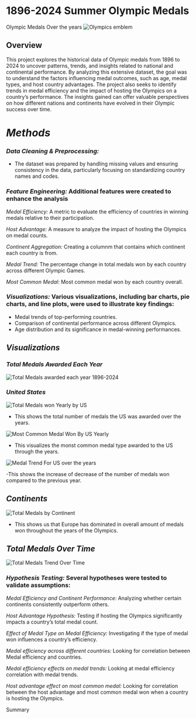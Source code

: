 # 1896-2024 Summer Olympic Medals
 Olympic  Medals Over the years
![Olympics emblem](https://github.com/user-attachments/assets/1dde9650-6a81-4e4d-963d-c06876f8bb4c)



## Overview

This project explores the historical data of Olympic medals from 1896 to 2024 to uncover patterns, trends, and insights related to national and continental performance. By analyzing this extensive dataset, the goal was to understand the factors influencing medal outcomes, such as age, medal types, and host country advantages. The project also seeks to identify trends in medal efficiency and the impact of hosting the Olympics on a country’s performance. The insights gained can offer valuable perspectives on how different nations and continents have evolved in their Olympic success over time.

# *Methods*

### *Data Cleaning & Preprocessing:*
- The dataset was prepared by handling missing values and ensuring consistency in the data, particularly focusing on standardizing country names and codes.

### *Feature Engineering:* Additional features were created to enhance the analysis

*Medal Efficiency:* A metric to evaluate the efficiency of countries in winning medals relative to their participation.

*Host Advantage:* A measure to analyze the impact of hosting the Olympics on medal counts.

*Continent Aggregation:* Creating a columnm that contains which continent each country is from.

*Medal Trend:* The percentage change in total medals won by each country across different Olympic Games.

*Most Common Medal:* Most common medal won by each country overall.

### *Visualizations:* Various visualizations, including bar charts, pie charts, and line plots, were used to illustrate key findings:

- Medal trends of top-performing countries.
- Comparison of continental performance across different Olympics.
- Age distribution and its significance in medal-winning performances.


## *Visualizations*

### *Total Medals Awarded Each Year*

![Total Medals awarded each year 1896-2024](https://github.com/user-attachments/assets/a759f8d7-ab1e-4939-a2b9-f9bbc75c1157)








### *United States*

![Total Medals won Yearly by US](https://github.com/user-attachments/assets/80865257-8b0f-4bbc-8f3a-9750c5c678b6)

- This shows the total number of medals the US was awarded over the years.
  
![Most Common Medal Won By US Yearly](https://github.com/user-attachments/assets/0fca5b91-2be6-4e11-acf8-2c95052e78f4)

- This visualizes the monst common medal type awarded to the US through the years.
  
![Medal Trend For US over the years](https://github.com/user-attachments/assets/f1392093-ea9c-4060-9bf4-175561f74985)

-This shows the increase of decrease of the number of medals won compared to the previous year.

## *Continents*

![Total Medals by Continent](https://github.com/user-attachments/assets/17c1bf73-ebc4-4ab4-b8fb-5db856a0e705)

- This shows us that Europe has dominated in overall amount of medals won throughout the years of the Olympics.

## *Total Medals Over Time*

![Total Medals Trend Over Time](https://github.com/user-attachments/assets/515726d5-3b97-4f7a-b243-40bf730c6c26)

### *Hypothesis Testing:* Several hypotheses were tested to validate assumptions:

*Medal Efficiency and Continent Performance:* Analyzing whether certain continents consistently outperform others.

*Host Advantage Hypothesis:* Testing if hosting the Olympics significantly impacts a country’s total medal count.

*Effect of Medal Type on Medal Efficiency:* Investigating if the type of medal won influences a country’s efficiency.

*Medal efficiency across different countries:* Looking for correlation between Medal efficiency and countries.

*Medal efficiency effects on medal trends:* Looking at medal efficiency correlation with medal trends.

*Host advantage effect on most common medal:* Looking for correlation between the host advantage and most common medal won when a country is hosting the Olympics.

Summary






